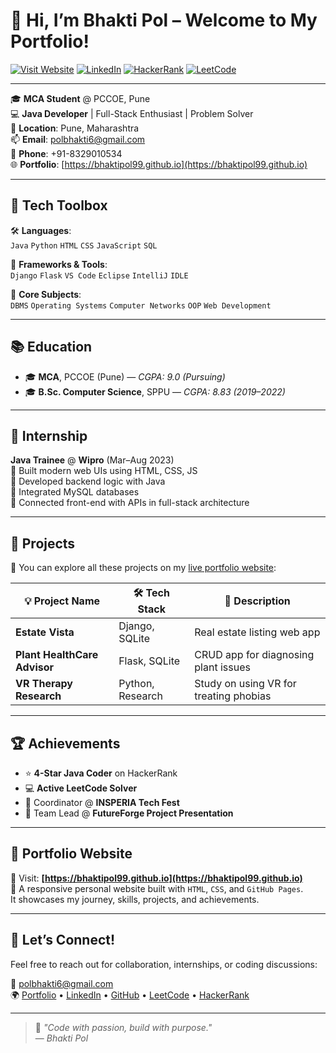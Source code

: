 # 👋 Hi, I’m **Bhakti Pol** – Welcome to My Portfolio!

[![Visit Website](https://img.shields.io/badge/🌐%20Live%20Portfolio-bhaktipol99.github.io-blueviolet?style=for-the-badge&logo=githubpages)](https://bhaktipol99.github.io)
[![LinkedIn](https://img.shields.io/badge/LinkedIn-Bhakti_Pol-blue?style=for-the-badge&logo=linkedin)](https://www.linkedin.com/in/bhakti-pol/)
[![HackerRank](https://img.shields.io/badge/HackerRank-Java_4★-2EC866?style=for-the-badge&logo=hackerrank)](https://www.hackerrank.com/profile/polbhakti6)
[![LeetCode](https://img.shields.io/badge/LeetCode-Active_Solver-orange?style=for-the-badge&logo=leetcode)](https://leetcode.com/u/Bhakti_Pol/)

---

🎓 **MCA Student** @ PCCOE, Pune  
💻 **Java Developer** | Full-Stack Enthusiast | Problem Solver  
📍 **Location**: Pune, Maharashtra  
📫 **Email**: [polbhakti6@gmail.com](mailto:polbhakti6@gmail.com)  
📱 **Phone**: +91-8329010534  
🌐 **Portfolio**: [https://bhaktipol99.github.io](https://bhaktipol99.github.io)

---

## 🚀 Tech Toolbox

🛠️ **Languages**:  
`Java` `Python` `HTML` `CSS` `JavaScript` `SQL`

🧩 **Frameworks & Tools**:  
`Django` `Flask` `VS Code` `Eclipse` `IntelliJ` `IDLE`

🧠 **Core Subjects**:  
`DBMS` `Operating Systems` `Computer Networks` `OOP` `Web Development`

---

## 📚 Education

- 🎓 **MCA**, PCCOE (Pune) — *CGPA: 9.0 (Pursuing)*  
- 🎓 **B.Sc. Computer Science**, SPPU — *CGPA: 8.83 (2019–2022)*

---

## 💼 Internship

**Java Trainee** @ **Wipro** (Mar–Aug 2023)  
🔹 Built modern web UIs using HTML, CSS, JS  
🔹 Developed backend logic with Java  
🔹 Integrated MySQL databases  
🔹 Connected front-end with APIs in full-stack architecture

---

## 🌟 Projects

📁 You can explore all these projects on my [live portfolio website](https://bhaktipol99.github.io/projects):

| 💡 Project Name               | 🛠 Tech Stack         | 📄 Description |
|-----------------------------|----------------------|----------------|
| **Estate Vista**            | Django, SQLite       | Real estate listing web app |
| **Plant HealthCare Advisor**| Flask, SQLite        | CRUD app for diagnosing plant issues |
| **VR Therapy Research**     | Python, Research     | Study on using VR for treating phobias |

---

## 🏆 Achievements

- ⭐ **4-Star Java Coder** on HackerRank  
- 💻 **Active LeetCode Solver**  
- 🎯 Coordinator @ **INSPERIA Tech Fest**  
- 👥 Team Lead @ **FutureForge Project Presentation**

---

## 🧩 Portfolio Website

🚀 Visit: **[https://bhaktipol99.github.io](https://bhaktipol99.github.io)**  
📌 A responsive personal website built with `HTML`, `CSS`, and `GitHub Pages`.  
It showcases my journey, skills, projects, and achievements.

---

## 💬 Let’s Connect!

Feel free to reach out for collaboration, internships, or coding discussions:

📧 [polbhakti6@gmail.com](mailto:polbhakti6@gmail.com)  
🌍 [Portfolio](https://bhaktipol99.github.io) • [LinkedIn](https://www.linkedin.com/in/bhakti-pol/) • [GitHub](https://github.com/Bhaktipol99) • [LeetCode](https://leetcode.com/u/Bhakti_Pol/) • [HackerRank](https://www.hackerrank.com/profile/polbhakti6)

---

> 🚀 *"Code with passion, build with purpose."*  
> — *Bhakti Pol*
